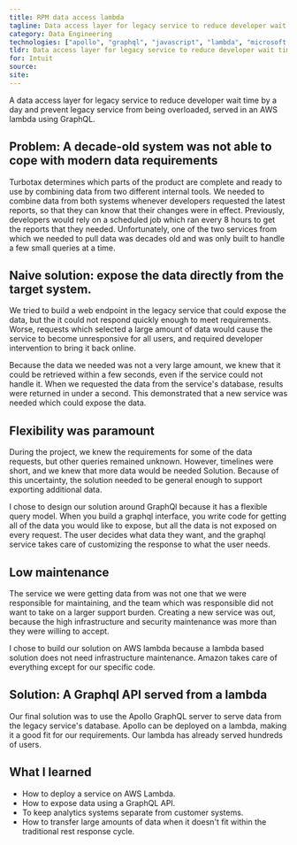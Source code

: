 ```yaml
---
title: RPM data access lambda
tagline: Data access layer for legacy service to reduce developer wait time by a day.
category: Data Engineering
technologies: ["apollo", "graphql", "javascript", "lambda", "microsoft sql"]
tldr: Data access layer for legacy service to reduce developer wait time from days to minutes and prevent service from being overloaded.
for: Intuit
source:
site:
---
```

A data access layer for legacy service to reduce developer wait time by a day and prevent legacy service from being overloaded, served in an AWS lambda using GraphQL.

## Problem: A decade-old system was not able to cope with modern data requirements
Turbotax determines which parts of the product are complete and ready to use by combining data from two different internal tools. We needed to combine data from both systems whenever developers requested the latest reports, so that they can know that their changes were in effect. Previously, developers would rely on a scheduled job which ran every 8 hours to get the reports that they needed. Unfortunately, one of the two services from which we needed to pull data was decades old and was only built to handle a few small queries at a time.

## Naive solution: expose the data directly from the target system.
We tried to build a web endpoint in the legacy service that could expose the data, but the it could not respond quickly enough to meet requirements. Worse, requests which selected a large amount of data would cause the service to become unresponsive for all users, and required developer intervention to bring it back online.

Because the data we needed was not a very large amount, we knew that it could be retrieved within a few seconds, even if the service could not handle it. When we requested the data from the service's database, results were returned in under a second. This demonstrated that a new service was needed which could expose the data.

## Flexibility was paramount
During the project, we knew the requirements for some of the data requests, but other queries remained unknown. However, timelines were short, and we knew that more data would be needed Solution. Because of this uncertainty, the solution needed to be general enough to support exporting additional data.

I chose to design our solution around GraphQl because it has a flexible query model. When you build a graphql interface, you write code for getting all of the data you would like to expose, but all the data is not exposed on every request. The user decides what data they want, and the graphql service takes care of customizing the response to what the user needs.

## Low maintenance
The service we were getting data from was not one that we were responsible for maintaining, and the team which was responsible did not want to take on a larger support burden. Creating a new service was out, because the high infrastructure and security maintenance was more than they were willing to accept.

I chose to build our solution on AWS lambda because a lambda based solution does not need infrastructure maintenance. Amazon takes care of everything except for our specific code.

## Solution: A Graphql API served from a lambda
Our final solution was to use the Apollo GraphQL server to serve data from the legacy service's database. Apollo can be deployed on a lambda, making it a good fit for our requirements. Our lambda has already served hundreds of users.

## What I learned
-   How to deploy a service on AWS Lambda.
-   How to expose data using a GraphQL API.
-   To keep analytics systems separate from customer systems.
-   How to transfer large amounts of data when it doesn't fit within the traditional rest response cycle.
